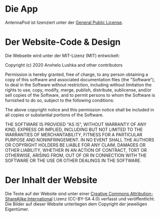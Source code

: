 # Die App

AntennaPod ist lizenziert unter der [General Public
License](https://github.com/AntennaPod/AntennaPod/blob/develop/LICENSE).

# Der Website-Code & Design

Die Webseite wird unter der MIT-Lizenz (MIT) entwickelt:

Copyright (c) 2020 Anxhelo Lushka and other contributors

Permission is hereby granted, free of charge, to any person obtaining a copy of
this software and associated documentation files (the "Software"), to deal in
the Software without restriction, including without limitation the rights to
use, copy, modify, merge, publish, distribute, sublicense, and/or sell copies of
the Software, and to permit persons to whom the Software is furnished to do so,
subject to the following conditions:

The above copyright notice and this permission notice shall be included in all
copies or substantial portions of the Software.

THE SOFTWARE IS PROVIDED "AS IS", WITHOUT WARRANTY OF ANY KIND, EXPRESS OR
IMPLIED, INCLUDING BUT NOT LIMITED TO THE WARRANTIES OF MERCHANTABILITY, FITNESS
FOR A PARTICULAR PURPOSE AND NONINFRINGEMENT. IN NO EVENT SHALL THE AUTHORS OR
COPYRIGHT HOLDERS BE LIABLE FOR ANY CLAIM, DAMAGES OR OTHER LIABILITY, WHETHER
IN AN ACTION OF CONTRACT, TORT OR OTHERWISE, ARISING FROM, OUT OF OR IN
CONNECTION WITH THE SOFTWARE OR THE USE OR OTHER DEALINGS IN THE SOFTWARE.

# Der Inhalt der Website

Die Texte auf der Website sind unter einer [Creative Commons
Attribution-ShareAlike
International](http://creativecommons.org/licenses/by-sa/4.0/legalcode) Lizenz
(CC-BY-SA 4.0) verfasst und veröffentlicht. Die Bilder auf dieser Website
unterliegen dem Copyright der jeweiligen Eigentümer.
